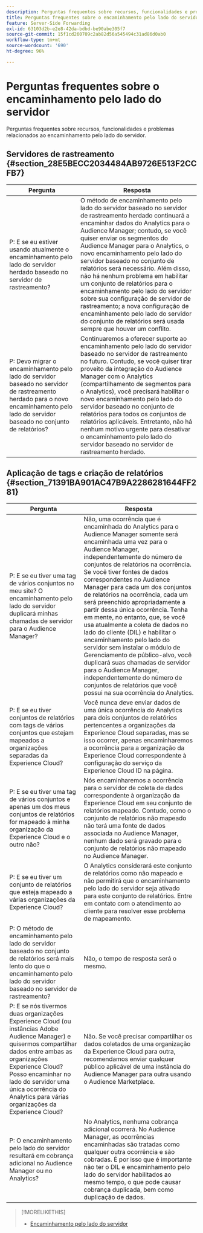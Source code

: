 ```yaml
---
description: Perguntas frequentes sobre recursos, funcionalidades e problemas relacionados ao encaminhamento pelo lado do servidor.
title: Perguntas frequentes sobre o encaminhamento pelo lado do servidor
feature: Server-Side Forwarding
exl-id: 63103d2b-e2e8-42da-bdbd-be90abe305f7
source-git-commit: 15f1cd260709c2ab82d56a545494c31ad86d0ab0
workflow-type: tm+mt
source-wordcount: '690'
ht-degree: 96%

---
```


# Perguntas frequentes sobre o encaminhamento pelo lado do servidor

Perguntas frequentes sobre recursos, funcionalidades e problemas relacionados ao encaminhamento pelo lado do servidor.

## Servidores de rastreamento {#section_28E5BECC2034484AB9726E513F2CCFB7}

| Pergunta | Resposta |
|--- |--- |
| P: E se eu estiver usando atualmente o encaminhamento pelo lado do servidor herdado baseado no servidor de rastreamento? | O método de encaminhamento pelo lado do servidor baseado no servidor de rastreamento herdado continuará a encaminhar dados do Analytics para o Audience Manager; contudo, se você quiser enviar os segmentos do Audience Manager para o Analytics, o novo encaminhamento pelo lado do servidor baseado no conjunto de relatórios será necessário. Além disso, não há nenhum problema em habilitar um conjunto de relatórios para o encaminhamento pelo lado do servidor sobre sua configuração de servidor de rastreamento; a nova configuração de encaminhamento pelo lado do servidor do conjunto de relatórios será usada sempre que houver um conflito. |
| P: Devo migrar o encaminhamento pelo lado do servidor baseado no servidor de rastreamento herdado para o novo encaminhamento pelo lado do servidor baseado no conjunto de relatórios? | Continuaremos a oferecer suporte ao encaminhamento pelo lado do servidor baseado no servidor de rastreamento no futuro. Contudo, se você quiser tirar proveito da integração do Audience Manager com o Analytics (compartilhamento de segmentos para o Analytics), você precisará habilitar o novo encaminhamento pelo lado do servidor baseado no conjunto de relatórios para todos os conjuntos de relatórios aplicáveis. Entretanto, não há nenhum motivo urgente para desativar o encaminhamento pelo lado do servidor baseado no servidor de rastreamento herdado. |

## Aplicação de tags e criação de relatórios {#section_71391BA901AC47B9A2286281644FF281}

| Pergunta | Resposta |
|--- |--- |
| P: E se eu tiver uma tag de vários conjuntos no meu site? O encaminhamento pelo lado do servidor duplicará minhas chamadas de servidor para o Audience Manager? | Não, uma ocorrência que é encaminhada do Analytics para o Audience Manager somente será encaminhada uma vez para o Audience Manager, independentemente do número de conjuntos de relatórios na ocorrência. Se você tiver fontes de dados correspondentes no Audience Manager para cada um dos conjuntos de relatórios na ocorrência, cada um será preenchido apropriadamente a partir dessa única ocorrência.  Tenha em mente, no entanto, que, se você usa atualmente a coleta de dados no lado do cliente (DIL) e habilitar o encaminhamento pelo lado do servidor sem instalar o módulo de Gerenciamento de público-alvo, você duplicará suas chamadas de servidor para o Audience Manager, independentemente do número de conjuntos de relatórios que você possui na sua ocorrência do Analytics. |
| P: E se eu tiver conjuntos de relatórios com tags de vários conjuntos que estejam mapeados a organizações separadas da Experience Cloud? | Você nunca deve enviar dados de uma única ocorrência do Analytics para dois conjuntos de relatórios pertencentes a organizações da Experience Cloud separadas, mas se isso ocorrer, apenas encaminharemos a ocorrência para a organização da Experience Cloud correspondente à configuração do serviço da Experience Cloud ID na página. |
| P: E se eu tiver uma tag de vários conjuntos e apenas um dos meus conjuntos de relatórios for mapeado à minha organização da Experience Cloud e o outro não? | Nós encaminharemos a ocorrência para o servidor de coleta de dados correspondente à organização da Experience Cloud em seu conjunto de relatórios mapeado. Contudo, como o conjunto de relatórios não mapeado não terá uma fonte de dados associada no Audience Manager, nenhum dado será gravado para o conjunto de relatórios não mapeado no Audience Manager. |
| P: E se eu tiver um conjunto de relatórios que esteja mapeado a várias organizações da Experience Cloud? | O Analytics considerará este conjunto de relatórios como não mapeado e não permitirá que o encaminhamento pelo lado do servidor seja ativado para este conjunto de relatórios. Entre em contato com o atendimento ao cliente para resolver esse problema de mapeamento. |
| P: O método de encaminhamento pelo lado do servidor baseado no conjunto de relatórios será mais lento do que o encaminhamento pelo lado do servidor baseado no servidor de rastreamento? | Não, o tempo de resposta será o mesmo. |
| P: E se nós tivermos duas organizações Experience Cloud (ou instâncias Adobe Audience Manager) e quisermos compartilhar dados entre ambas as organizações Experience Cloud? Posso encaminhar no lado do servidor uma única ocorrência do Analytics para várias organizações da Experience Cloud? | Não. Se você precisar compartilhar os dados coletados de uma organização da Experience Cloud para outra, recomendamos enviar qualquer público aplicável de uma instância do Audience Manager para outra usando o Audience Marketplace. |
| P: O encaminhamento pelo lado do servidor resultará em cobrança adicional no Audience Manager ou no Analytics? | No Analytics, nenhuma cobrança adicional ocorrerá. No Audience Manager, as ocorrências encaminhadas são tratadas como qualquer outra ocorrência e são cobradas.  É por isso que é importante não ter o DIL e encaminhamento pelo lado do servidor habilitados ao mesmo tempo, o que pode causar cobrança duplicada, bem como duplicação de dados. |

>[!MORELIKETHIS]
>
>* [Encaminhamento pelo lado do servidor](/help/admin/admin/c-manage-report-suites/c-edit-report-suites/general/c-server-side-forwarding/ssf.md)
